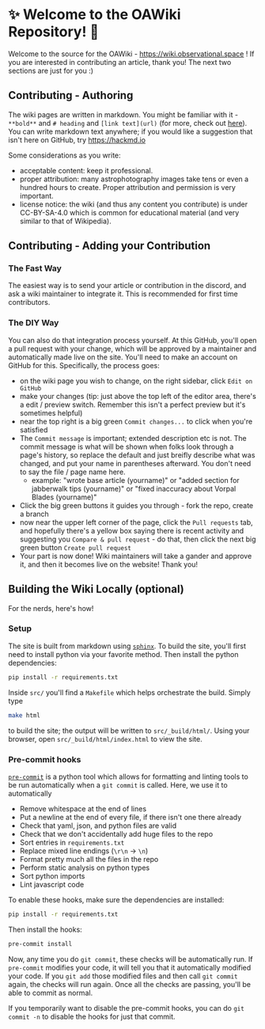 # :sparkles: Welcome to the OAWiki Repository! :telescope:

Welcome to the source for the OAWiki - https://wiki.observational.space ! If you are interested in contributing an article, thank you! The next two sections are just for you :)

## Contributing - Authoring

The wiki pages are written in markdown. You might be familiar with it - `**bold**` and `# heading` and `[link text](url)` (for more, check out [here](https://commonmark.org/help/)). You can write markdown text anywhere; if you would like a suggestion that isn't here on GitHub, try https://hackmd.io

Some considerations as you write:

- acceptable content: keep it professional.
- proper attribution: many astrophotography images take tens or even a hundred hours to create. Proper attribution and permission is very important.
- license notice: the wiki (and thus any content you contribute) is under CC-BY-SA-4.0 which is common for educational material (and very similar to that of Wikipedia).

## Contributing - Adding your Contribution

### The Fast Way

The easiest way is to send your article or contribution in the discord, and ask a wiki maintainer to integrate it. This is recommended for first time contributors.

### The DIY Way

You can also do that integration process yourself. At this GitHub, you'll open a pull request with your change, which will be approved by a maintainer and automatically made live on the site. You'll need to make an account on GitHub for this. Specifically, the process goes:

- on the wiki page you wish to change, on the right sidebar, click `Edit on GitHub`
- make your changes (tip: just above the top left of the editor area, there's a edit / preview switch. Remember this isn't a perfect preview but it's sometimes helpful)
- near the top right is a big green `Commit changes...` to click when you're satisfied
- The `Commit message` is important; extended description etc is not. The commit message is what will be shown when folks look through a page's history, so replace the default and just breifly describe what was changed, and put your name in parentheses afterward. You don't need to say the file / page name here.
  - example: "wrote base article (yourname)" or "added section for jabberwalk tips (yourname)" or "fixed inaccuracy about Vorpal Blades (yourname)"
- Click the big green buttons it guides you through - fork the repo, create a branch
- now near the upper left corner of the page, click the `Pull requests` tab, and hopefully there's a yellow box saying there is recent activity and suggesting you `Compare & pull request` - do that, then click the next big green button `Create pull request`
- Your part is now done! Wiki maintainers will take a gander and approve it, and then it becomes live on the website! Thank you!

## Building the Wiki Locally (optional)

For the nerds, here's how!

### Setup

The site is built from markdown using
[`sphinx`](https://github.com/sphinx-doc/sphinx). To build the site, you'll
first need to install python via your favorite method. Then install the
python dependencies:

```bash
pip install -r requirements.txt
```

Inside `src/` you'll find a `Makefile` which helps orchestrate the build.
Simply type

```bash
make html
```

to build the site; the output will be written to `src/_build/html/`. Using your
browser, open `src/_build/html/index.html` to view the site.

### Pre-commit hooks

[`pre-commit`](https://pre-commit.com/) is a python tool which allows for
formatting and linting tools to be run automatically when a `git commit` is
called. Here, we use it to automatically

- Remove whitespace at the end of lines
- Put a newline at the end of every file, if there isn't one there already
- Check that yaml, json, and python files are valid
- Check that we don't accidentally add huge files to the repo
- Sort entries in `requirements.txt`
- Replace mixed line endings (`\r\n` -> `\n`)
- Format pretty much all the files in the repo
- Perform static analysis on python types
- Sort python imports
- Lint javascript code

To enable these hooks, make sure the dependencies are installed:

```bash
pip install -r requirements.txt
```

Then install the hooks:

```bash
pre-commit install
```

Now, any time you do `git commit`, these checks will be automatically run. If
`pre-commit` modifies your code, it will tell you that it automatically modified
your code. If you `git add` those modified files and then call `git commit`
again, the checks will run again. Once all the checks are passing, you'll be
able to commit as normal.

If you temporarily want to disable the pre-commit hooks, you can do `git commit
-n` to disable the hooks for just that commit.
